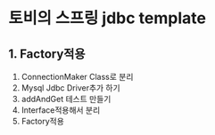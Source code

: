 # 토비의 스프링 jdbc template


## 1. Factory적용
1. ConnectionMaker Class로 분리
2. Mysql Jdbc Driver추가 하기
3. addAndGet 테스트 만들기
4. Interface적용해서 분리
5. Factory적용
